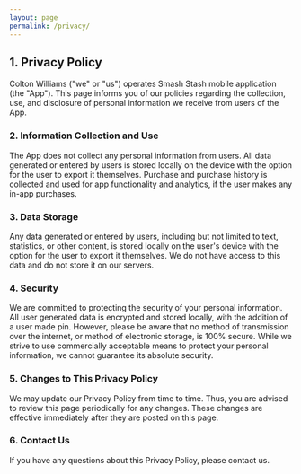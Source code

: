 ```yaml
---
layout: page
permalink: /privacy/
---
```


## 1. Privacy Policy

Colton Williams ("we" or "us") operates Smash Stash mobile application (the "App"). This page informs you of our policies regarding the collection, use, and disclosure of personal information we receive from users of the App.

### 2. Information Collection and Use
The App does not collect any personal information from users. All data generated or entered by users is stored locally on the device with the option for the user to export it themselves. Purchase and purchase history is collected and used for app functionality and analytics, if the user makes any in-app purchases.

### 3. Data Storage
Any data generated or entered by users, including but not limited to text, statistics, or other content, is stored locally on the user's device with the option for the user to export it themselves. We do not have access to this data and do not store it on our servers.

### 4. Security
We are committed to protecting the security of your personal information. All user generated data is encrypted and stored locally, with the addition of a user made pin. However, please be aware that no method of transmission over the internet, or method of electronic storage, is 100% secure. While we strive to use commercially acceptable means to protect your personal information, we cannot guarantee its absolute security.

### 5. Changes to This Privacy Policy
We may update our Privacy Policy from time to time. Thus, you are advised to review this page periodically for any changes. These changes are effective immediately after they are posted on this page.

### 6. Contact Us
If you have any questions about this Privacy Policy, please contact us.    